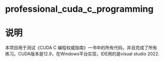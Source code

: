 # professional_cuda_c_programming
# 说明
本项目用于测试《CUDA C 编程权威指南》一书中的所有代码，并且完成了所有练习。CUDA版本是12.9，在Windows平台实现，IDE用的是visual studio 2022.